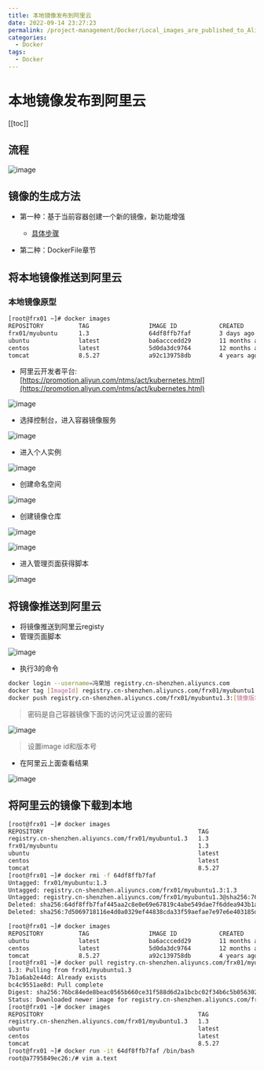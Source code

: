 ```yaml
---
title: 本地镜像发布到阿里云
date: 2022-09-14 23:27:23
permalink: /project-management/Docker/Local_images_are_published_to_Alibaba_Cloud
categories:
  - Docker
tags:
  - Docker
---
```

# 本地镜像发布到阿里云

[[toc]]

## 流程

![image](https://cdn.jsdmirror.com//gh/xustudyxu/image-hosting1@master/20220914/image.nzg3lx1r7y8.webp)

## 镜像的生成方法

+ 第一种：基于当前容器创建一个新的镜像，新功能增强
  + [具体步骤](/project-management/Docker/Docker_images_principle/#docker镜像commit操作案例)

+ 第二种：DockerFile章节

## 将本地镜像推送到阿里云

### 本地镜像原型

```sh {3}
[root@frx01 ~]# docker images
REPOSITORY          TAG                 IMAGE ID            CREATED             SIZE
frx01/myubuntu      1.3                 64df8ffb7faf        3 days ago          179MB
ubuntu              latest              ba6acccedd29        11 months ago       72.8MB
centos              latest              5d0da3dc9764        12 months ago       231MB
tomcat              8.5.27              a92c139758db        4 years ago         558MB
```

+ 阿里云开发者平台:[https://promotion.aliyun.com/ntms/act/kubernetes.html](https://promotion.aliyun.com/ntms/act/kubernetes.html)

![image](https://cdn.jsdmirror.com//gh/xustudyxu/image-hosting1@master/20220914/image.26vtegy9iack.webp)

+ 选择控制台，进入容器镜像服务

![image](https://cdn.jsdmirror.com//gh/xustudyxu/image-hosting1@master/20220914/image.3ggtfvzruxk0.webp)

+ 进入个人实例

![image](https://cdn.jsdmirror.com//gh/xustudyxu/image-hosting1@master/20220914/image.6x8g7kynigk0.webp)

+ 创建命名空间

![image](https://cdn.jsdmirror.com//gh/xustudyxu/image-hosting1@master/20220914/image.x9xgkhb2rgw.webp)

+ 创建镜像仓库

![image](https://cdn.jsdmirror.com//gh/xustudyxu/image-hosting1@master/20220914/image.2qchilnl2di0.webp)

![image](https://cdn.jsdmirror.com//gh/xustudyxu/image-hosting1@master/20220914/image.104ml4c0mzn4.webp)

+ 进入管理页面获得脚本

![image](https://cdn.jsdmirror.com//gh/xustudyxu/image-hosting1@master/20220914/image.5a1l9nfogv00.webp)

## 将镜像推送到阿里云

+ 将镜像推送到阿里云registy
+ 管理页面脚本

![image](https://cdn.jsdmirror.com//gh/xustudyxu/image-hosting1@master/20220914/image.1t4n31w3b82o.webp)

+ 执行3的命令

```sh
docker login --username=冯荣旭 registry.cn-shenzhen.aliyuncs.com
docker tag [ImageId] registry.cn-shenzhen.aliyuncs.com/frx01/myubuntu1.3:[镜像版本号]
docker push registry.cn-shenzhen.aliyuncs.com/frx01/myubuntu1.3:[镜像版本号]
```

> 密码是自己容器镜像下面的访问凭证设置的密码

![image](https://cdn.jsdmirror.com//gh/xustudyxu/image-hosting1@master/20220914/image.x8qx98px48w.webp)

> 设置image id和版本号

+ 在阿里云上面查看结果

![image](https://cdn.jsdmirror.com//gh/xustudyxu/image-hosting1@master/20220914/image.ogz22mouas0.webp)

## 将阿里云的镜像下载到本地

```sh
[root@frx01 ~]# docker images
REPOSITORY                                            TAG                 IMAGE ID            CREATED             SIZE
registry.cn-shenzhen.aliyuncs.com/frx01/myubuntu1.3   1.3                 64df8ffb7faf        3 days ago          179MB
frx01/myubuntu                                        1.3                 64df8ffb7faf        3 days ago          179MB
ubuntu                                                latest              ba6acccedd29        11 months ago       72.8MB
centos                                                latest              5d0da3dc9764        12 months ago       231MB
tomcat                                                8.5.27              a92c139758db        4 years ago         558MB
[root@frx01 ~]# docker rmi -f 64df8ffb7faf
Untagged: frx01/myubuntu:1.3
Untagged: registry.cn-shenzhen.aliyuncs.com/frx01/myubuntu1.3:1.3
Untagged: registry.cn-shenzhen.aliyuncs.com/frx01/myubuntu1.3@sha256:76bc84ede8beac0565b660ce31f588d6d2a1bcbc02f34b6c5b0563023f9b537e
Deleted: sha256:64df8ffb7faf445aa2c8e0e69e67819c4abe549dae7f6ddea943b1a62588b190
Deleted: sha256:7d5069718116e4d0a0329ef44838cda33f59aefae7e97e6e403185db6d3a9a80
```

```sh {6}
[root@frx01 ~]# docker images
REPOSITORY          TAG                 IMAGE ID            CREATED             SIZE
ubuntu              latest              ba6acccedd29        11 months ago       72.8MB
centos              latest              5d0da3dc9764        12 months ago       231MB
tomcat              8.5.27              a92c139758db        4 years ago         558MB
[root@frx01 ~]# docker pull registry.cn-shenzhen.aliyuncs.com/frx01/myubuntu1.3:1.3
1.3: Pulling from frx01/myubuntu1.3
7b1a6ab2e44d: Already exists
bc4c9551ae8d: Pull complete
Digest: sha256:76bc84ede8beac0565b660ce31f588d6d2a1bcbc02f34b6c5b0563023f9b537e
Status: Downloaded newer image for registry.cn-shenzhen.aliyuncs.com/frx01/myubuntu1.3:1.3
[root@frx01 ~]# docker images
REPOSITORY                                            TAG                 IMAGE ID            CREATED             SIZE
registry.cn-shenzhen.aliyuncs.com/frx01/myubuntu1.3   1.3                 64df8ffb7faf        3 days ago          179MB
ubuntu                                                latest              ba6acccedd29        11 months ago       72.8MB
centos                                                latest              5d0da3dc9764        12 months ago       231MB
tomcat                                                8.5.27              a92c139758db        4 years ago         558MB
[root@frx01 ~]# docker run -it 64df8ffb7faf /bin/bash
root@a7795849ec26:/# vim a.text
```

